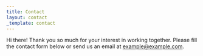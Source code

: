 ```yaml
---
title: Contact
layout: contact
_template: contact
---
```


Hi there! Thank you so much for your interest in working together. Please fill the contact form below or send us an email at [example@example.com](mailto:example@example.com).
